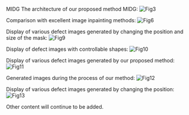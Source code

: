 MIDG
The architecture of our proposed method MIDG:
![Fig3](https://github.com/user-attachments/assets/a554b110-8b36-4291-8768-041410d2cb87)

Comparison with excellent image inpainting methods:
![Fig6](https://github.com/user-attachments/assets/f95abe12-9aa3-4239-a6aa-a177164ddd19)

Display of various defect images generated by changing the position
and size of the mask:
![Fig9](https://github.com/user-attachments/assets/73c58ac3-307e-4d86-986d-94bb9b5863c3)

Display of defect images with controllable shapes:
![Fig10](https://github.com/user-attachments/assets/d8092d0c-97db-4efc-b0c3-b9d84b6246c3)

Display of various defect images generated by our proposed method:
![Fig11](https://github.com/user-attachments/assets/614d2e95-51c2-4ac5-be0e-7e36dc73296c)

Generated images during the process of our method:
![Fig12](https://github.com/user-attachments/assets/b0d7ea2f-5325-422e-a719-0410d2fa81b8)

Display of various defect images generated by changing the position:
![Fig13](https://github.com/user-attachments/assets/79cadc09-daac-4618-9760-07bcd919042c)

Other content will continue to be added.
